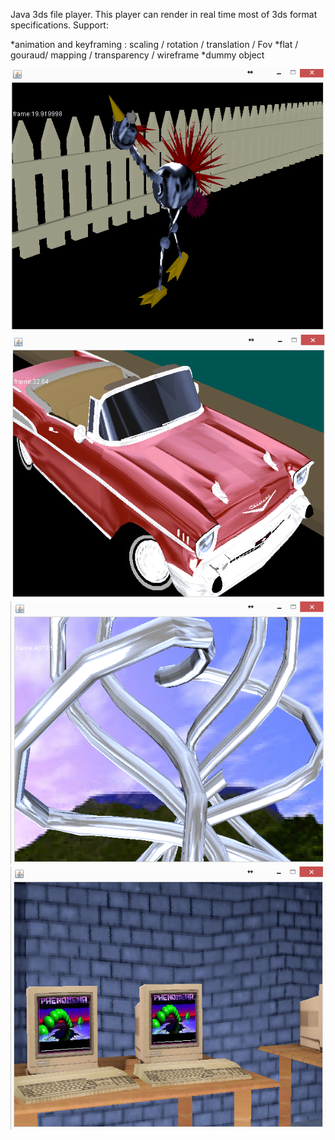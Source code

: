 Java 3ds file player. 
This player can render in real time most of 3ds format specifications.
Support:

*animation and keyframing : scaling / rotation / translation / Fov 
*flat / gouraud/ mapping / transparency / wireframe
*dummy object

![alt text](https://github.com/neodyme60/3ds_player_java/blob/master/doc/birdwalk.png "Logo Title Text 1")
![alt text](https://github.com/neodyme60/3ds_player_java/blob/master/doc/chevy.png "Logo Title Text 1")
![alt text](https://github.com/neodyme60/3ds_player_java/blob/master/doc/house3.png "Logo Title Text 1")
![alt text](https://github.com/neodyme60/3ds_player_java/blob/master/doc/room3.png "Logo Title Text 1")
